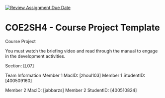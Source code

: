 [![Review Assignment Due Date](https://classroom.github.com/assets/deadline-readme-button-22041afd0340ce965d47ae6ef1cefeee28c7c493a6346c4f15d667ab976d596c.svg)](https://classroom.github.com/a/mLqiHWLE)
# COE2SH4 - Course Project Template
Course Project

You must watch the briefing video and read through the manual to engage in the development activities.


Section: [L07]

Team Information
Member 1 MacID: [zhoul103]
Member 1 StudentID: [400509160]

Member 2 MacID: [jabbarzs]
Member 2 StudentID: [400510824]
